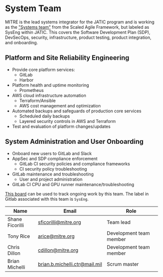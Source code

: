 # System Team

MITRE is the lead systems integrator for the JATIC program and is working as the ["Systems team"](https://scaledagileframework.com/system-team/) from the Scaled Agile Framework, but labeled as SysEng within JATIC. This covers the Software Development Plan (SDP), DevSecOps, security, infrastructure, product testing, product integration, and onboarding.

## Platform and Site Reliability Engineering

- Provide core platform services: 
    - GitLab
    - Harbor
- Platform health and uptime monitoring
    - Prometheus
- AWS cloud infrastructure automation 
    - Terraform/Ansible
    - AWS cost management and optimization
- Automated backups and safeguards of production core services
    - Scheduled daily backups
    - Layered security controls in AWS and Terraform
- Test and evaluation of platform changes/updates

## System Administration and User Onboarding 

- Onboard new users to GitLab and Slack
- AppSec and SDP compliance enforcement
    - GitLab CI security policies and compliance frameworks
    - CI security policy troubleshooting
- GitLab maintenance and troubleshooting
    - User and project administration 
- GitLab CI CPU and GPU runner maintenance/troubleshooting

[This board](https://gitlab.jatic.net/groups/jatic/-/boards/51?label_name[]=SysEng) can be used to track ongoing work by this team. The label in Gitlab associated with this team is `SysEng`.

| Name | Email | Role |
| ---- | ----- | ---- |
| Shane Ficorilli | <sficorilli@mitre.org> | Team lead |
| Tony Rice | <arice@mitre.org> | Development team member |
| Chris Dillon | <cdillon@mitre.org> | Development team member |
| Brian Michelli | <brian.b.michelli.ctr@mail.mil> | Scrum master |
